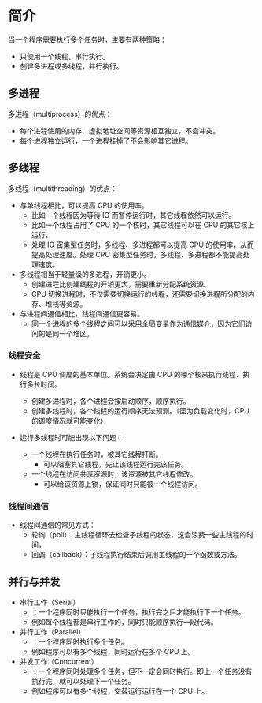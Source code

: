 # 简介

当一个程序需要执行多个任务时，主要有两种策略：
- 只使用一个线程，串行执行。
- 创建多进程或多线程，并行执行。

## 多进程

多进程（multiprocess）的优点：
- 每个进程使用的内存、虚拟地址空间等资源相互独立，不会冲突。
- 每个进程独立运行，一个进程挂掉了不会影响其它进程。

## 多线程

多线程（multithreading）的优点：
- 与单线程相比，可以提高 CPU 的使用率。
  - 比如一个线程因为等待 IO 而暂停运行时，其它线程依然可以运行。
  - 比如一个线程占用了 CPU 的一个核时，其它线程可以在 CPU 的其它核上运行。
  - 处理 IO 密集型任务时，多线程、多进程都可以提高 CPU 的使用率，从而提高处理速度。处理 CPU 密集型任务时，多线程、多进程都不能提高处理速度。
- 多线程相当于轻量级的多进程，开销更小。
  - 创建进程比创建线程的开销更大，需要重新分配系统资源。
  - CPU 切换进程时，不仅需要切换运行的线程，还需要切换进程所分配的内存、堆栈等资源。
- 与进程间通信相比，线程间通信更容易。
  - 同一个进程的多个线程之间可以采用全局变量作为通信媒介，因为它们访问的是同一个堆区。

### 线程安全

- 线程是 CPU 调度的基本单位。系统会决定由 CPU 的哪个核来执行线程、执行多长时间。
  - 创建多进程时，各个进程会按启动顺序，顺序执行。
  - 创建多线程时，各个线程的运行顺序无法预测。（因为负载变化时，CPU 的调度情况就可能变化）

- 运行多线程时可能出现以下问题：
  - 一个线程在执行任务时，被其它线程打断。
    - 可以阻塞其它线程，先让该线程运行完该任务。
  - 一个线程在访问共享资源时，该资源被其它线程修改。
    - 可以给该资源上锁，保证同时只能被一个线程访问。

### 线程间通信

- 线程间通信的常见方式：
  - 轮询（poll）：主线程循环去检查子线程的状态，这会浪费一些主线程的时间，
  - 回调（callback）：子线程执行结束后调用主线程的一个函数或方法。

## 并行与并发

- 串行工作（Serial）
  - ：一个程序同时只能执行一个任务，执行完之后才能执行下一个任务。
  - 例如每个线程都是串行工作的，同时只能顺序执行一段代码。
- 并行工作（Parallel）
  - ：一个程序同时执行多个任务。
  - 例如程序可以有多个线程，同时运行在多个 CPU 上。
- 并发工作（Concurrent）
  - ：一个程序同时处理多个任务，但不一定会同时执行。即上一个任务没有执行完，就可以处理下一个任务。
  - 例如程序可以有多个线程，交替运行运行在一个 CPU 上。
